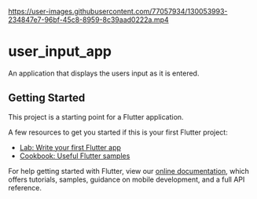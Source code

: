 

https://user-images.githubusercontent.com/77057934/130053993-234847e7-96bf-45c8-8959-8c39aad0222a.mp4

# user_input_app

An application that displays the users input as it is entered.

## Getting Started

This project is a starting point for a Flutter application.

A few resources to get you started if this is your first Flutter project:

- [Lab: Write your first Flutter app](https://flutter.dev/docs/get-started/codelab)
- [Cookbook: Useful Flutter samples](https://flutter.dev/docs/cookbook)

For help getting started with Flutter, view our
[online documentation](https://flutter.dev/docs), which offers tutorials,
samples, guidance on mobile development, and a full API reference.
